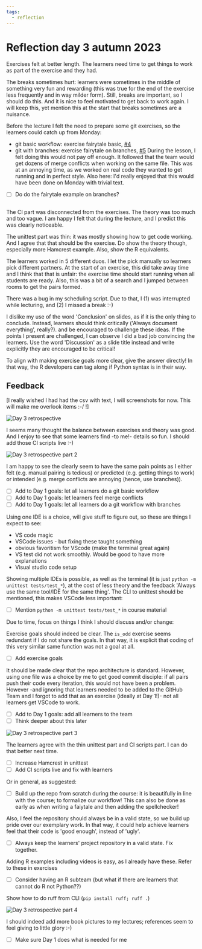 ```yaml
---
tags:
  - reflection
---
```


# Reflection day 3 autumn 2023

Exercises felt at better length.
The learners need time to get things to work
as part of the exercise and they had.

The breaks sometimes hurt: learners were
sometimes in the middle of something very
fun and rewarding (this was true for
the end of the exercise less frequently
and in way milder form). Still, breaks are
important, so I should do this.
And it is nice to feel motivated to get back to
work again. I will keep this, yet mention
this at the start that breaks sometimes
are a nuisance.

Before the lecture I felt the need to prepare
some git exercises, so the learners could
catch up from Monday:

* git basic workflow: exercise fairytale basic,
  [#4](https://github.com/programming-formalisms/programming_formalisms_project_autumn_2023/issues/4)
* git with branches: exercise fairytale on branches,
  [#5](https://github.com/programming-formalisms/programming_formalisms_project_autumn_2023/issues/5)
During the lesson, I felt doing this would not
pay off enough. It followed that the team would
get dozens of merge conflicts when working on
the same file. This was at an annoying time,
as we worked on real code they wanted to get
running and in perfect style. Also here:
I'd really enjoyed that this would have been done
on Monday with trivial text.

* [ ] Do do the fairytale example on branches?

   ~~~Vote with learners~~~ Yes

The CI part was disconnected from the exercises.
The theory was too much and too vague.
I am happy I felt that during the lecture,
and I predict this was clearly noticeable.

The unittest part was thin: it was mostly
showing how to get code working. And I agree
that that should be the exercise.
Do show the theory though, especially
more Hamcrest example. Also, show the R
equivalents.

The learners worked in 5 different duos.
I let the pick manually so learners pick
different partners. At the start of an exercise,
this did take away time and I think that that
is unfair: the exercise time should start
running when all students are ready. Also,
this was a bit of a search and I jumped between
rooms to get the pairs formed.

There was a bug in my scheduling script.
Due to that, I (1) was interrupted while
lecturing, and (2) I missed a break :-)

I dislike my use of the word 'Conclusion'
on slides, as if it is the only
thing to conclude. Instead,
learners should think critically
('Always document everything', really?).
and be encouraged to challenge these ideas.
If the points I present are challenged,
I can observe I did a bad job convincing
the learners. Use the word 'Discussion'
as a slide title instead and write explicitly
they are encouraged to be critical!

To align with making exercise goals more
clear, give the answer directly!
In that way, the R developers can tag along
if Python syntax is in their way.

## Feedback

[I really wished I had had the csv with text,
I will screenshots for now. This will make
me overlook items :-/ !]

![Day 3 retrospective](day_3_retrospective_1.png)

I seems many thought the balance between
exercises and theory was good.
And I enjoy to see that some learners
find -to me!- details so fun.
I should add those CI scripts live :-)

![Day 3 retrospective part 2](day_3_retrospective_2.png)

I am happy to see the clearly seem
to have the same pain points as I either
felt (e.g. manual pairing is tedious)
or predicted (e.g. getting things to
work) or intended (e.g. merge conflicts are
annoying (hence, use branches)).

* [ ] Add to Day 1 goals: let all learners do a git basic workflow
* [ ] Add to Day 1 goals: let learners feel merge conflicts
* [ ] Add to Day 1 goals: let all learners do a git workflow with branches

Using one IDE is a choice, will give stuff
to figure out, so these are things I
expect to see:

* VS code magic
* VSCode issues - but fixing these taught something
* obvious favoritism for VScode (make the terminal great again)
* VS test did not work smoothly. Would be good to have more explanations
* Visual studio code setup

Showing multiple IDEs is possible, as well
as the terminal (it is
just `python -m unittest tests/test_*`), at the cost of
less theory and the feedback 'Always
use the same tool/IDE for the same thing'.
The CLI to unittest should be mentioned,
this makes VSCode less important:

* [ ] Mention `python -m unittest tests/test_*`
   in course material

Due to time, focus on things I think I should
discuss and/or change:

Exercise goals should indeed be clear. The
`is_odd` exercise seems redundant if I do
not share the goals. In that way, it is
explicit that coding of this very similar
same function was not a goal at all.

* [ ] Add exercise goals

It should be made clear that the repo
architecture is standard. However,
using one file was a choice by me to
get good commit disciple: if all pairs push
their code every iteration, this would not
have been a problem. However -and ignoring
that learners needed to be added to the
GitHub Team and I forgot to add that as an
exercise (ideally at Day 1!)- not all
learners get VSCode to work.

* [ ] Add to Day 1 goals: add all learners to the team
* [ ] Think deeper about this later

![Day 3 retrospective part 3](day_3_retrospective_3.png)

The learners agree with the thin unittest
part and CI scripts part. I can do that
better next time.

* [ ] Increase Hamcrest in unittest
* [ ] Add CI scripts live and fix with learners

Or in general, as suggested:

* [ ] Build up the repo from scratch during the
   course: it is beautifully in line with the
   course; to formalize our workflow!
   This can also be done as early as when
   writing a faiytale and then adding the
   spellchecker!

Also, I feel the repository should always be
in a valid state, so we build up pride
over our exemplary work. In that way,
it could help achieve learners feel that
their code is 'good enough', instead of 'ugly'.

* [ ] Always keep the learners' project
   repository in a valid state. Fix together.

Adding R examples including videos is easy,
as I already have these. Refer to these in
exercises

* [ ] Consider having an R subteam (but what
   if there are learners that cannot do R not
   Python??)

Show how to do ruff from CLI (`pip install ruff; ruff .`)

![Day 3 retrospective part 4](day_3_retrospective_4.png)

I should indeed add more book pictures to
my lectures; references seem to feel
giving to little glory  :-)

* [ ] Make sure Day 1 does what is needed for me
